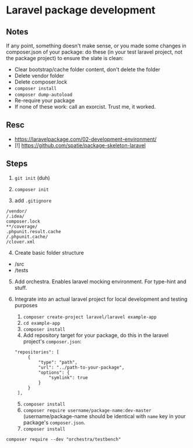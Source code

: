 # Laravel package development


## Notes

If any point, something doesn't make sense, or you made some changes in composer.json of your package: do these (in your test laravel project, not the package project) to ensure the slate is clean:
- Clear bootstrap/cache folder content, don't delete the folder
- Delete vendor folder
- Delete composer.lock
- `composer install`
- `composer dump-autoload`
- Re-require your package
- If none of these work: call an exorcist. Trust me, it worked.


## Resc
- https://laravelpackage.com/02-development-environment/
- [!] https://github.com/spatie/package-skeleton-laravel


## Steps

1. `git init` (duh)

2. `composer init`

3. add `.gitignore`
```
/vendor/
/.idea/
composer.lock
**/coverage/
.phpunit.result.cache
/.phpunit.cache/
/clover.xml

```

4. Create basic folder structure
- /src
- /tests

5. Add orchestra. Enables laravel mocking environment. For type-hint and stuff.

6. Integrate into an actual laravel project for local development and testing purposes
   1. `composer create-project laravel/laravel example-app`
   2. `cd example-app`
   3. `composer install`
   4. Add repository target for your package, do this in the laravel project's `composer.json`:
   ```
   "repositories": [
        {
            "type": "path",
            "url": "../path-to-your-package",
            "options": {
                "symlink": true
            }
        }
    ],
   ```
   5. `composer install`
   6. `composer require username/package-name:dev-master` (username/package-name should be identical with `name` key in your package's `composer.json`.
   7. `composer install`

```
composer require --dev "orchestra/testbench"

```
